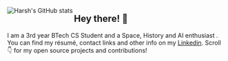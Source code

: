 <img alt="Harsh's GitHub stats" align="left" src="https://github-readme-stats.vercel.app/api?username=harshag24&show_icons=true&theme=radical
">

## Hey there! :wave:

I am a 3rd year BTech CS Student and a Space, History and AI enthusiast . You can find my résumé, contact links and other info on my [Linkedin](https://www.linkedin.com/in/harshagrawal24/). Scroll :point_down: for my open source projects and contributions!